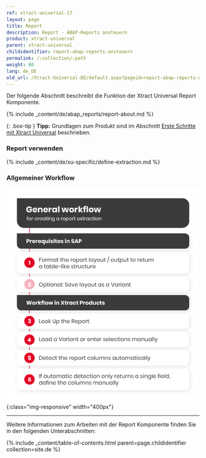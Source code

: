 ```yaml
---
ref: xtract-universal-17
layout: page
title: Report 
description: Report - ABAP-Reports ansteuern
product: xtract-universal
parent: xtract-universal
childidentifier: report-abap-reports-ansteuern
permalink: /:collection/:path
weight: 80
lang: de_DE
old_url: /Xtract-Universal-DE/default.aspx?pageid=report-abap-reports-ansteuern
---
```

Der folgende Abschnitt beschreibt die Funktion der Xtract Universal Report Komponente.<br>

{% include _content/de/abap_reports/report-about.md %}

{: .box-tip }
**Tipp:** Grundlagen zum Produkt sind im Abschnitt [Erste Schritte mit Xtract Universal](./erste-schritte) beschrieben.

### Report verwenden
{% include _content/de/xu-specific/define-extraction.md %}

### Allgemeiner Workflow
![Report-Workflow](/img/content/report-general-workflow.png){:class="img-responsive" width="400px"}

****

Weitere Informationen zum Arbeiten mit der Report Komponente finden Sie in den folgenden Unterabschnitten:

{% include _content/table-of-contents.html parent=page.childidentifier collection=site.de %}